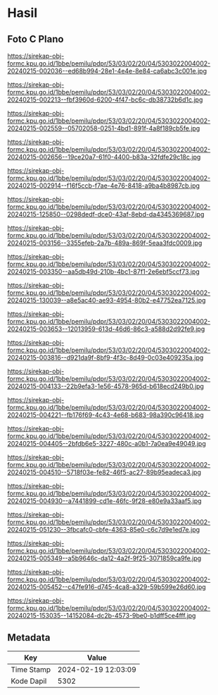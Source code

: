 # Hasil

## Foto C Plano

https://sirekap-obj-formc.kpu.go.id/1bbe/pemilu/pdpr/53/03/02/20/04/5303022004002-20240215-002036--ed68b994-28e1-4e4e-8e84-ca6abc3c001e.jpg

https://sirekap-obj-formc.kpu.go.id/1bbe/pemilu/pdpr/53/03/02/20/04/5303022004002-20240215-002213--fbf3960d-6200-4f47-bc6c-db38732b6d1c.jpg

https://sirekap-obj-formc.kpu.go.id/1bbe/pemilu/pdpr/53/03/02/20/04/5303022004002-20240215-002559--05702058-0251-4bd1-891f-4a8f189cb5fe.jpg

https://sirekap-obj-formc.kpu.go.id/1bbe/pemilu/pdpr/53/03/02/20/04/5303022004002-20240215-002656--19ce20a7-61f0-4400-b83a-32fdfe29c18c.jpg

https://sirekap-obj-formc.kpu.go.id/1bbe/pemilu/pdpr/53/03/02/20/04/5303022004002-20240215-002914--f16f5ccb-f7ae-4e76-8418-a9ba4b8987cb.jpg

https://sirekap-obj-formc.kpu.go.id/1bbe/pemilu/pdpr/53/03/02/20/04/5303022004002-20240215-125850--0298dedf-dce0-43af-8ebd-da4345369687.jpg

https://sirekap-obj-formc.kpu.go.id/1bbe/pemilu/pdpr/53/03/02/20/04/5303022004002-20240215-003156--3355efeb-2a7b-489a-869f-5eaa3fdc0009.jpg

https://sirekap-obj-formc.kpu.go.id/1bbe/pemilu/pdpr/53/03/02/20/04/5303022004002-20240215-003350--aa5db49d-210b-4bc1-87f1-2e6ebf5ccf73.jpg

https://sirekap-obj-formc.kpu.go.id/1bbe/pemilu/pdpr/53/03/02/20/04/5303022004002-20240215-130039--a8e5ac40-ae93-4954-80b2-e47752ea7125.jpg

https://sirekap-obj-formc.kpu.go.id/1bbe/pemilu/pdpr/53/03/02/20/04/5303022004002-20240215-003653--12013959-613d-46d6-86c3-a588d2d92fe9.jpg

https://sirekap-obj-formc.kpu.go.id/1bbe/pemilu/pdpr/53/03/02/20/04/5303022004002-20240215-003816--d921da9f-8bf9-4f3c-8d49-0c03e409235a.jpg

https://sirekap-obj-formc.kpu.go.id/1bbe/pemilu/pdpr/53/03/02/20/04/5303022004002-20240215-004133--22b9efa3-1e56-4578-965d-b618ecd249b0.jpg

https://sirekap-obj-formc.kpu.go.id/1bbe/pemilu/pdpr/53/03/02/20/04/5303022004002-20240215-004221--fb176f69-4c43-4e68-b683-98a390c96418.jpg

https://sirekap-obj-formc.kpu.go.id/1bbe/pemilu/pdpr/53/03/02/20/04/5303022004002-20240215-004405--2bfdb6e5-3227-480c-a0b1-7a0ea9e49049.jpg

https://sirekap-obj-formc.kpu.go.id/1bbe/pemilu/pdpr/53/03/02/20/04/5303022004002-20240215-004510--5718f03e-fe82-46f5-ac27-89b95eadeca3.jpg

https://sirekap-obj-formc.kpu.go.id/1bbe/pemilu/pdpr/53/03/02/20/04/5303022004002-20240215-004930--a7441899-cd1e-46fc-9f28-e80e9a33aaf5.jpg

https://sirekap-obj-formc.kpu.go.id/1bbe/pemilu/pdpr/53/03/02/20/04/5303022004002-20240215-051230--3fbcafc0-cbfe-4363-85e0-c6c7d9e1ed7e.jpg

https://sirekap-obj-formc.kpu.go.id/1bbe/pemilu/pdpr/53/03/02/20/04/5303022004002-20240215-005349--a5b9646c-da12-4a2f-9f25-3071859ca9fe.jpg

https://sirekap-obj-formc.kpu.go.id/1bbe/pemilu/pdpr/53/03/02/20/04/5303022004002-20240215-005452--c47fe916-d745-4ca8-a329-59b599e26d60.jpg

https://sirekap-obj-formc.kpu.go.id/1bbe/pemilu/pdpr/53/03/02/20/04/5303022004002-20240215-153035--14152084-dc2b-4573-9be0-b1dff5ce4fff.jpg


## Metadata

| Key        | Value               |
| ---------- | ------------------- |
| Time Stamp | 2024-02-19 12:03:09 |
| Kode Dapil | 5302                |



